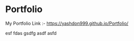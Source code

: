 # Portfolio
My Portfolio Link :-
https://yashdon999.github.io/Portfolio/


esf
fdas
gsdfg
asdf
asfd
